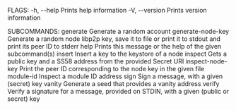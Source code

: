 FLAGS:
    -h, --help       Prints help information
    -V, --version    Prints version information

SUBCOMMANDS:
    generate             Generate a random account
    generate-node-key    Generate a random node libp2p key, save it to file or print it to stdout and print its peer
                         ID to stderr
    help                 Prints this message or the help of the given subcommand(s)
    insert               Insert a key to the keystore of a node
    inspect              Gets a public key and a SS58 address from the provided Secret URI
    inspect-node-key     Print the peer ID corresponding to the node key in the given file
    module-id            Inspect a module ID address
    sign                 Sign a message, with a given (secret) key
    vanity               Generate a seed that provides a vanity address
    verify               Verify a signature for a message, provided on STDIN, with a given (public or secret) key
